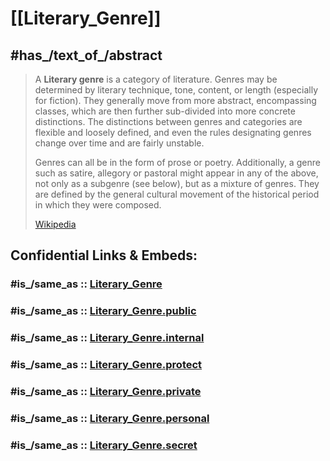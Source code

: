 ﻿---
aliases:
- "Literary genre"
different_from:
- '[[_Standards/WikiData/WD~Q621993,621993]]'
- '[[_Standards/WikiData/WD~genre_fiction,1194480]]'
- '[[_Standards/WikiData/WD~literary_form,4263830]]'
- '[[_Standards/WikiData/WD~literary_subgenre,11796169]]'
- '[[_Standards/WikiData/WD~literary_style,109598321]]'
- '[[_Standards/WikiData/WD~type_of_literary_work,110169000]]'
- '[[_Standards/WikiData/WD~type_of_book,117422294]]'
facet_of: '[[_Standards/WikiData/WD~Q8242,8242]]'
has_characteristic:
- '[[_Standards/WikiData/WD~Q560311,560311]]'
- '[[_Standards/WikiData/WD~theme,1053916]]'
- '[[_Standards/WikiData/WD~tone,1366327]]'
- '[[_Standards/WikiData/WD~Q6907074,6907074]]'
has_id_wikidata: Q223393
has_list: '[[_Standards/WikiData/WD~list_of_writing_genres,3178383]]'
has_part_s_:
- '[[_Standards/WikiData/WD~epic_literary_genre,12104030]]'
- '[[_Standards/WikiData/WD~lyric_poetry_genre,12119802]]'
image: "http://commons.wikimedia.org/wiki/Special:FilePath/Wall%20Poem%20Webcam%20Quarantaine.jpg"
instance_of: '[[_Standards/WikiData/WD~metaclass,19478619]]'
is_metaclass_for:
- '[[_Standards/WikiData/WD~Q7725634,7725634]]'
- '[[_Standards/WikiData/WD~Q8242,8242]]'
on_focus_list_of_Wikimedia_project: '[[_Standards/WikiData/WD~Q6173448,6173448]]'
part_of: '[[_Standards/WikiData/WD~narrative_genre,116518880]]'
studied_by: '[[_Standards/WikiData/WD~genology,3508604]]'
subclass_of: '[[_Standards/WikiData/WD~art_genre,1792379]]'
topic_s_main_category: '[[_Standards/WikiData/WD~Q6180621,6180621]]'
topic_s_main_template: '[[_Standards/WikiData/WD~Template_Infobox_literary_genre,20375880]]'
---

# [[Literary_Genre]] 


## #has_/text_of_/abstract 

> A **Literary genre** is a category of literature. Genres may be determined by literary technique, tone, content, or length (especially for fiction). They generally move from more abstract, encompassing classes, which are then further sub-divided into more concrete distinctions. The distinctions between genres and categories are flexible and loosely defined, and even the rules designating genres change over time and are fairly unstable.
>
> Genres can all be in the form of prose or poetry. Additionally, a genre such as satire, allegory or pastoral might appear in any of the above, not only as a subgenre (see below), but as a mixture of genres. They are defined by the general cultural movement of the historical period in which they were composed.
>
> [Wikipedia](https://en.wikipedia.org/wiki/Literary%20genre) 


## Confidential Links & Embeds: 

### #is_/same_as :: [Literary_Genre](/_Standards/Society/Communication/Media/Book/Literary_Genre.md) 

### #is_/same_as :: [Literary_Genre.public](/_public/Society/Communication/Media/Book/Literary_Genre.public.md) 

### #is_/same_as :: [Literary_Genre.internal](/_internal/Society/Communication/Media/Book/Literary_Genre.internal.md) 

### #is_/same_as :: [Literary_Genre.protect](/_protect/Society/Communication/Media/Book/Literary_Genre.protect.md) 

### #is_/same_as :: [Literary_Genre.private](/_private/Society/Communication/Media/Book/Literary_Genre.private.md) 

### #is_/same_as :: [Literary_Genre.personal](/_personal/Society/Communication/Media/Book/Literary_Genre.personal.md) 

### #is_/same_as :: [Literary_Genre.secret](/_secret/Society/Communication/Media/Book/Literary_Genre.secret.md)

